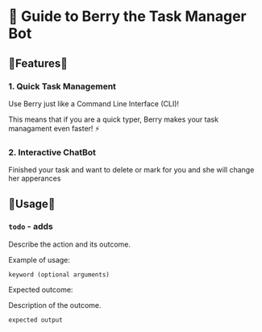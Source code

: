 # 📖 Guide to Berry the Task Manager Bot

## 🍒Features🍒

### 1. Quick Task Management

<p> Use Berry just like a Command Line Interface (CLI)! </p>
<p> This means that if you are a quick typer, Berry makes your task managament even faster! ⚡️ </p>

### 2. Interactive ChatBot

<p> Finished your task and want to delete or mark  for you and she will change her apperances</p>

## 🍒Usage🍒

### `todo` - adds 

Describe the action and its outcome.

Example of usage: 

`keyword (optional arguments)`

Expected outcome:

Description of the outcome.

```
expected output
```

